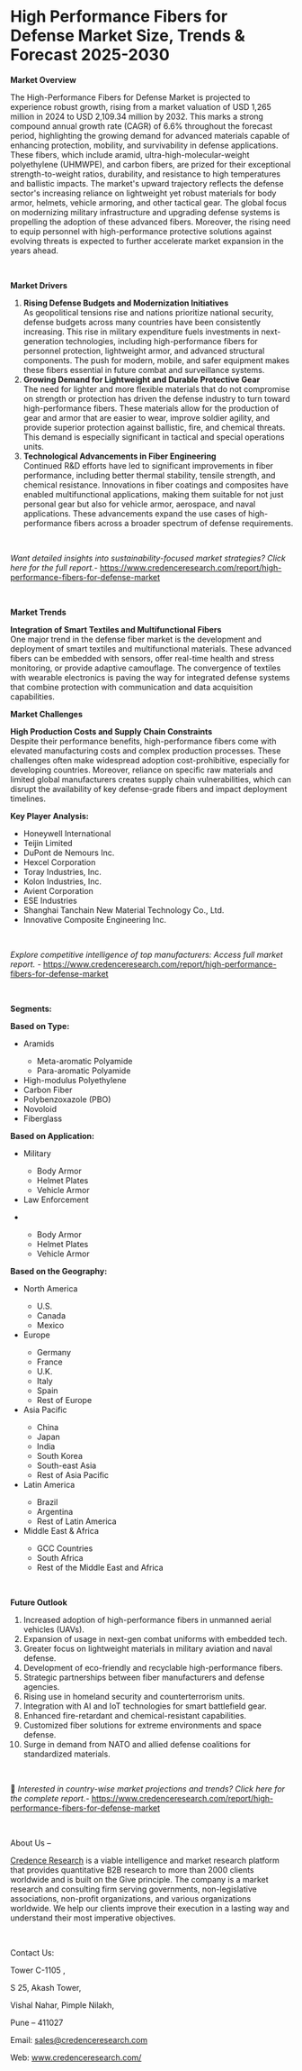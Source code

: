 # High Performance Fibers for Defense Market Size, Trends & Forecast 2025-2030


<p><strong>Market Overview</strong></p>
<p>The High-Performance Fibers for Defense Market is projected to experience robust growth, rising from a market valuation of USD 1,265 million in 2024 to USD 2,109.34 million by 2032. This marks a strong compound annual growth rate (CAGR) of 6.6% throughout the forecast period, highlighting the growing demand for advanced materials capable of enhancing protection, mobility, and survivability in defense applications. These fibers, which include aramid, ultra-high-molecular-weight polyethylene (UHMWPE), and carbon fibers, are prized for their exceptional strength-to-weight ratios, durability, and resistance to high temperatures and ballistic impacts. The market's upward trajectory reflects the defense sector's increasing reliance on lightweight yet robust materials for body armor, helmets, vehicle armoring, and other tactical gear. The global focus on modernizing military infrastructure and upgrading defense systems is propelling the adoption of these advanced fibers. Moreover, the rising need to equip personnel with high-performance protective solutions against evolving threats is expected to further accelerate market expansion in the years ahead.</p>
<p><strong>&nbsp;</strong></p>
<p><strong>Market Drivers</strong></p>
<ol>
<li><strong> Rising Defense Budgets and Modernization Initiatives</strong><br /> As geopolitical tensions rise and nations prioritize national security, defense budgets across many countries have been consistently increasing. This rise in military expenditure fuels investments in next-generation technologies, including high-performance fibers for personnel protection, lightweight armor, and advanced structural components. The push for modern, mobile, and safer equipment makes these fibers essential in future combat and surveillance systems.</li>
<li><strong> Growing Demand for Lightweight and Durable Protective Gear</strong><br /> The need for lighter and more flexible materials that do not compromise on strength or protection has driven the defense industry to turn toward high-performance fibers. These materials allow for the production of gear and armor that are easier to wear, improve soldier agility, and provide superior protection against ballistic, fire, and chemical threats. This demand is especially significant in tactical and special operations units.</li>
<li><strong> Technological Advancements in Fiber Engineering</strong><br /> Continued R&amp;D efforts have led to significant improvements in fiber performance, including better thermal stability, tensile strength, and chemical resistance. Innovations in fiber coatings and composites have enabled multifunctional applications, making them suitable for not just personal gear but also for vehicle armor, aerospace, and naval applications. These advancements expand the use cases of high-performance fibers across a broader spectrum of defense requirements.</li>
</ol>
<p><strong>&nbsp;</strong></p>
<p><em>Want detailed insights into sustainability-focused market strategies? Click here for the full report.- </em><a href="https://www.credenceresearch.com/report/high-performance-fibers-for-defense-market">https://www.credenceresearch.com/report/high-performance-fibers-for-defense-market</a></p>
<p>&nbsp;</p>
<p><strong>Market Trends</strong></p>
<p><strong>Integration of Smart Textiles and Multifunctional Fibers</strong><br data-start="3020" data-end="3023" /> One major trend in the defense fiber market is the development and deployment of smart textiles and multifunctional materials. These advanced fibers can be embedded with sensors, offer real-time health and stress monitoring, or provide adaptive camouflage. The convergence of textiles with wearable electronics is paving the way for integrated defense systems that combine protection with communication and data acquisition capabilities.</p>
<p><strong>Market Challenges</strong></p>
<p><strong>High Production Costs and Supply Chain Constraints</strong><br data-start="3529" data-end="3532" /> Despite their performance benefits, high-performance fibers come with elevated manufacturing costs and complex production processes. These challenges often make widespread adoption cost-prohibitive, especially for developing countries. Moreover, reliance on specific raw materials and limited global manufacturers creates supply chain vulnerabilities, which can disrupt the availability of key defense-grade fibers and impact deployment timelines.</p>
<p><strong>Key Player Analysis:</strong></p>
<ul>
<li>Honeywell International</li>
<li>Teijin Limited</li>
<li>DuPont de Nemours Inc.</li>
<li>Hexcel Corporation</li>
<li>Toray Industries, Inc.</li>
<li>Kolon Industries, Inc.</li>
<li>Avient Corporation</li>
<li>ESE Industries</li>
<li>Shanghai Tanchain New Material Technology Co., Ltd.</li>
<li>Innovative Composite Engineering Inc.</li>
</ul>
<p>&nbsp;</p>
<p><em>Explore competitive intelligence of top manufacturers: Access full market report. - </em><a href="https://www.credenceresearch.com/report/high-performance-fibers-for-defense-market">https://www.credenceresearch.com/report/high-performance-fibers-for-defense-market</a></p>
<p>&nbsp;</p>
<p><strong>Segments:</strong></p>
<p><strong>Based on Type:</strong></p>
<ul>
<li>Aramids</li>
<ul>
<li>Meta-aromatic Polyamide</li>
<li>Para-aromatic Polyamide</li>
</ul>
<li>High-modulus Polyethylene</li>
<li>Carbon Fiber</li>
<li>Polybenzoxazole (PBO)</li>
<li>Novoloid</li>
<li>Fiberglass</li>
</ul>
<p><strong>Based on Application:</strong></p>
<ul>
<li>Military</li>
<ul>
<li>Body Armor</li>
<li>Helmet Plates</li>
<li>Vehicle Armor</li>
</ul>
<li>Law Enforcement</li>
</ul>
<ul>
<li>&nbsp;</li>
<ul>
<li>Body Armor</li>
<li>Helmet Plates</li>
<li>Vehicle Armor</li>
</ul>
</ul>
<p><strong>Based on the Geography:</strong></p>
<ul>
<li>North America</li>
<ul>
<li>U.S.</li>
<li>Canada</li>
<li>Mexico</li>
</ul>
<li>Europe</li>
<ul>
<li>Germany</li>
<li>France</li>
<li>U.K.</li>
<li>Italy</li>
<li>Spain</li>
<li>Rest of Europe</li>
</ul>
<li>Asia Pacific</li>
<ul>
<li>China</li>
<li>Japan</li>
<li>India</li>
<li>South Korea</li>
<li>South-east Asia</li>
<li>Rest of Asia Pacific</li>
</ul>
<li>Latin America</li>
<ul>
<li>Brazil</li>
<li>Argentina</li>
<li>Rest of Latin America</li>
</ul>
<li>Middle East &amp; Africa</li>
<ul>
<li>GCC Countries</li>
<li>South Africa</li>
<li>Rest of the Middle East and Africa</li>
</ul>
</ul>
<p>&nbsp;</p>
<p><strong>Future Outlook </strong></p>
<ol>
<li>Increased adoption of high-performance fibers in unmanned aerial vehicles (UAVs).</li>
<li>Expansion of usage in next-gen combat uniforms with embedded tech.</li>
<li>Greater focus on lightweight materials in military aviation and naval defense.</li>
<li>Development of eco-friendly and recyclable high-performance fibers.</li>
<li>Strategic partnerships between fiber manufacturers and defense agencies.</li>
<li>Rising use in homeland security and counterterrorism units.</li>
<li>Integration with AI and IoT technologies for smart battlefield gear.</li>
<li>Enhanced fire-retardant and chemical-resistant capabilities.</li>
<li>Customized fiber solutions for extreme environments and space defense.</li>
<li>Surge in demand from NATO and allied defense coalitions for standardized materials.</li>
</ol>
<p><strong>&nbsp;</strong></p>
<p>📌 <em>Interested in country-wise market projections and trends? Click here for the complete report.- </em><a href="https://www.credenceresearch.com/report/high-performance-fibers-for-defense-market">https://www.credenceresearch.com/report/high-performance-fibers-for-defense-market</a></p>
<p>&nbsp;</p>
<p>About Us &ndash;</p>
<p><a href="https://www.credenceresearch.com/">Credence Research</a> is a viable intelligence and market research platform that provides quantitative B2B research to more than 2000 clients worldwide and is built on the Give principle. The company is a market research and consulting firm serving governments, non-legislative associations, non-profit organizations, and various organizations worldwide. We help our clients improve their execution in a lasting way and understand their most imperative objectives.</p>
<p>&nbsp;</p>
<p>Contact Us:</p>
<p>Tower C-1105 ,</p>
<p>S 25, Akash Tower,</p>
<p>Vishal Nahar, Pimple Nilakh,</p>
<p>Pune &ndash; 411027</p>
<p>Email: <a href="mailto:sales@credenceresearch.com">sales@credenceresearch.com</a></p>
<p>Web: <a href="http://www.credenceresearch.com/">www.credenceresearch.com/</a></p>

